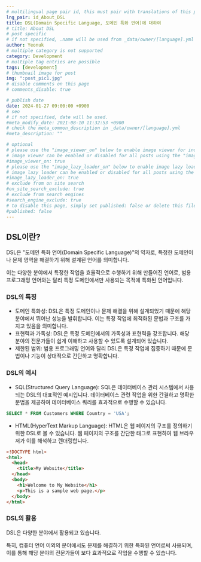 ```yaml
---
# multilingual page pair id, this must pair with translations of this page. (This name must be unique)
lng_pair: id_About_DSL
title: DSL(Domain Specific Language, 도메인 특화 언어)에 대하여
# title: About DSL
# post specific
# if not specified, .name will be used from _data/owner/[language].yml
author: Yeonuk
# multiple category is not supported
category: Development
# multiple tag entries are possible
tags: [development]
# thumbnail image for post
img: ":post_pic1.jpg"
# disable comments on this page
# comments_disable: true

# publish date
date: 2024-01-27 09:00:00 +0900
# seo
# if not specified, date will be used.
#meta_modify_date: 2021-08-10 11:32:53 +0900
# check the meta_common_description in _data/owner/[language].yml
#meta_description: ""

# optional
# please use the "image_viewer_on" below to enable image viewer for individual pages or posts (_posts/ or [language]/_posts folders).
# image viewer can be enabled or disabled for all posts using the "image_viewer_posts: true" setting in _data/conf/main.yml.
#image_viewer_on: true
# please use the "image_lazy_loader_on" below to enable image lazy loader for individual pages or posts (_posts/ or [language]/_posts folders).
# image lazy loader can be enabled or disabled for all posts using the "image_lazy_loader_posts: true" setting in _data/conf/main.yml.
#image_lazy_loader_on: true
# exclude from on site search
#on_site_search_exclude: true
# exclude from search engines
#search_engine_exclude: true
# to disable this page, simply set published: false or delete this file
#published: false
---
```


<!-- outline-start -->

## DSL이란?

DSL은 "도메인 특화 언어(Domain Specific Language)"의 약자로, 특정한 도메인이나 문제 영역을 해결하기 위해 설계된 언어를 의미합니다.

이는 다양한 분야에서 특정한 작업을 효율적으로 수행하기 위해 만들어진 언어로, 범용 프로그래밍 언어와는 달리 특정 도메인에서만 사용되는 목적에 특화된 언어입니다.

<!-- outline-end -->

### DSL의 특징

- 도메인 특화성:
  DSL은 특정 도메인이나 문제 해결을 위해 설계되었기 때문에 해당 분야에서 뛰어난 성능을 발휘합니다. 이는 특정 작업에 최적화된 문법과 구조를 가지고 있음을 의미합니다.
- 표현력과 가독성:
  DSL은 특정 도메인에서의 가독성과 표현력을 강조합니다. 해당 분야의 전문가들이 쉽게 이해하고 사용할 수 있도록 설계되어 있습니다.
- 제한된 범위:
  범용 프로그래밍 언어와 달리 DSL은 특정 작업에 집중하기 때문에 문법이나 기능이 상대적으로 간단하고 명확합니다.

### DSL의 예시

- SQL(Structured Query Language):
  SQL은 데이터베이스 관리 시스템에서 사용되는 DSL의 대표적인 예시입니다. 데이터베이스 관련 작업을 위한 간결하고 명확한 문법을 제공하여 데이터베이스 쿼리를 효과적으로 수행할 수 있습니다.

```sql
SELECT * FROM Customers WHERE Country = 'USA';
```

- HTML(HyperText Markup Language):
  HTML은 웹 페이지의 구조를 정의하기 위한 DSL로 볼 수 있습니다. 웹 페이지의 구조를 간단한 태그로 표현하여 웹 브라우저가 이를 해석하고 렌더링합니다.

```html
<!DOCTYPE html>
<html>
  <head>
    <title>My Website</title>
  </head>
  <body>
    <h1>Welcome to My Website</h1>
    <p>This is a sample web page.</p>
  </body>
</html>
```

### DSL의 활용

DSL은 다양한 분야에서 활용되고 있습니다.

특히, 컴퓨터 언어 이외의 분야에서도 문제를 해결하기 위한 특화된 언어로써 사용되며, 이를 통해 해당 분야의 전문가들이 보다 효과적으로 작업을 수행할 수 있습니다.
